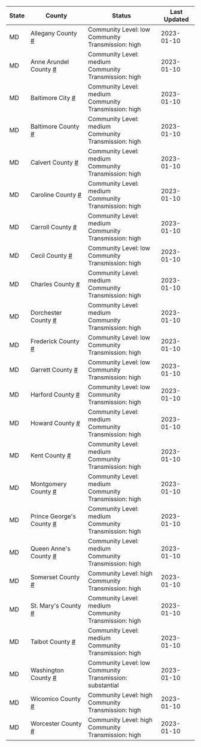 State | County | Status | Last Updated
--- | --- | --- | --- 
MD | Allegany County <a href="#allegany_county">#</a> | <a name="allegany_county"></a>Community Level: low<br/>Community Transmission: high | 2023-01-10
MD | Anne Arundel County <a href="#anne_arundel_county">#</a> | <a name="anne_arundel_county"></a>Community Level: medium<br/>Community Transmission: high | 2023-01-10
MD | Baltimore City <a href="#baltimore_city">#</a> | <a name="baltimore_city"></a>Community Level: medium<br/>Community Transmission: high | 2023-01-10
MD | Baltimore County <a href="#baltimore_county">#</a> | <a name="baltimore_county"></a>Community Level: medium<br/>Community Transmission: high | 2023-01-10
MD | Calvert County <a href="#calvert_county">#</a> | <a name="calvert_county"></a>Community Level: medium<br/>Community Transmission: high | 2023-01-10
MD | Caroline County <a href="#caroline_county">#</a> | <a name="caroline_county"></a>Community Level: medium<br/>Community Transmission: high | 2023-01-10
MD | Carroll County <a href="#carroll_county">#</a> | <a name="carroll_county"></a>Community Level: medium<br/>Community Transmission: high | 2023-01-10
MD | Cecil County <a href="#cecil_county">#</a> | <a name="cecil_county"></a>Community Level: low<br/>Community Transmission: high | 2023-01-10
MD | Charles County <a href="#charles_county">#</a> | <a name="charles_county"></a>Community Level: medium<br/>Community Transmission: high | 2023-01-10
MD | Dorchester County <a href="#dorchester_county">#</a> | <a name="dorchester_county"></a>Community Level: medium<br/>Community Transmission: high | 2023-01-10
MD | Frederick County <a href="#frederick_county">#</a> | <a name="frederick_county"></a>Community Level: low<br/>Community Transmission: high | 2023-01-10
MD | Garrett County <a href="#garrett_county">#</a> | <a name="garrett_county"></a>Community Level: low<br/>Community Transmission: high | 2023-01-10
MD | Harford County <a href="#harford_county">#</a> | <a name="harford_county"></a>Community Level: low<br/>Community Transmission: high | 2023-01-10
MD | Howard County <a href="#howard_county">#</a> | <a name="howard_county"></a>Community Level: medium<br/>Community Transmission: high | 2023-01-10
MD | Kent County <a href="#kent_county">#</a> | <a name="kent_county"></a>Community Level: medium<br/>Community Transmission: high | 2023-01-10
MD | Montgomery County <a href="#montgomery_county">#</a> | <a name="montgomery_county"></a>Community Level: medium<br/>Community Transmission: high | 2023-01-10
MD | Prince George's County <a href="#prince_george's_county">#</a> | <a name="prince_george's_county"></a>Community Level: medium<br/>Community Transmission: high | 2023-01-10
MD | Queen Anne's County <a href="#queen_anne's_county">#</a> | <a name="queen_anne's_county"></a>Community Level: medium<br/>Community Transmission: high | 2023-01-10
MD | Somerset County <a href="#somerset_county">#</a> | <a name="somerset_county"></a>Community Level: high<br/>Community Transmission: high | 2023-01-10
MD | St. Mary's County <a href="#st._mary's_county">#</a> | <a name="st._mary's_county"></a>Community Level: medium<br/>Community Transmission: high | 2023-01-10
MD | Talbot County <a href="#talbot_county">#</a> | <a name="talbot_county"></a>Community Level: medium<br/>Community Transmission: high | 2023-01-10
MD | Washington County <a href="#washington_county">#</a> | <a name="washington_county"></a>Community Level: low<br/>Community Transmission: substantial | 2023-01-10
MD | Wicomico County <a href="#wicomico_county">#</a> | <a name="wicomico_county"></a>Community Level: high<br/>Community Transmission: high | 2023-01-10
MD | Worcester County <a href="#worcester_county">#</a> | <a name="worcester_county"></a>Community Level: high<br/>Community Transmission: high | 2023-01-10
